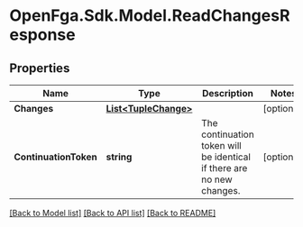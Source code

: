 # OpenFga.Sdk.Model.ReadChangesResponse

## Properties

Name | Type | Description | Notes
------------ | ------------- | ------------- | -------------
**Changes** | [**List&lt;TupleChange&gt;**](TupleChange.md) |  | [optional] 
**ContinuationToken** | **string** | The continuation token will be identical if there are no new changes. | [optional] 

[[Back to Model list]](../README.md#models) [[Back to API list]](../README.md#api-endpoints) [[Back to README]](../README.md)

